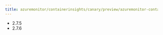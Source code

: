 ```yaml
---
title: azuremonitor/containerinsights/canary/preview/azuremonitor-containers
---
```

- 2.7.5
- 2.7.6
